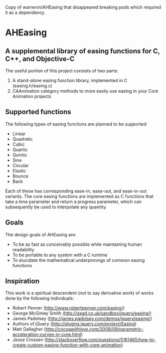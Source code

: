 Copy of warrenm/AHEasing that disappeared breaking pods which required it as a dependency.


AHEasing
========
A supplemental library of easing functions for C, C++, and Objective-C
--------

The useful portion of this project consists of two parts:

1. A stand-alone easing function library, implemented in C (easing.h/easing.c)
2. CAAnimation category methods to more easily use easing in your Core Animation projects

Supported functions
--------

The following types of easing functions are planned to be supported:

* Linear
* Quadratic
* Cubic
* Quartic
* Quintic
* Sine
* Circular
* Elastic
* Bounce
* Back

Each of these has corresponding ease-in, ease-out, and ease-in-out variants. The core easing functions are implemented as C functions that take a time parameter and return a progress parameter, which can subsequently be used to interpolate any quantity.

Goals
--------
	
The design goals of AHEasing are:

* To be as fast as conceivably possible while maintaining human readability
* To be portable to any system with a C runtime
* To elucidate the mathematical underpinnings of common easing functions

Inspiration
--------

This work is a spiritual descendent (not to say derivative work) of works done by the following individuals:

* Robert Penner (http://www.robertpenner.com/easing/)
* George McGinley Smith (http://gsgd.co.uk/sandbox/jquery/easing/)
* James Padolsey (http://james.padolsey.com/demos/jquery/easing/)
* Authors of jQuery (http://plugins.jquery.com/project/Easing)
* Matt Gallagher (http://cocoawithlove.com/2008/09/parametric-acceleration-curves-in-core.html)
* Jesse Crossen (http://stackoverflow.com/questions/5161465/how-to-create-custom-easing-function-with-core-animation)